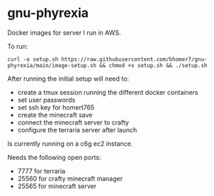 # gnu-phyrexia
Docker images for server I run in AWS.

To run:
```
curl -o setup.sh https://raw.githubusercontent.com/bhomer7/gnu-phyrexia/main/image-setup.sh && chmod +x setup.sh && ./setup.sh
```

After running the initial setup will need to:
- create a tmux session running the different docker containers
- set user passwords
- set ssh key for homert765
- create the minecraft save
- connect the minecraft server to crafty
- configure the terraria server after launch

Is currently running on a c6g ec2 instance.

Needs the following open ports:
- 7777 for terraria
- 25560 for crafty minecraft manager
- 25565 for minecraft server